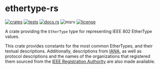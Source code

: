 # ethertype-rs

[![crates](https://img.shields.io/crates/v/ethertype.svg)](https://crates.io/crates/ethertype)
[![tests](https://github.com/wojciech-graj/ethertype-rs/actions/workflows/ci.yml/badge.svg)](https://github.com/wojciech-graj/ethertype-rs/actions/workflows/ci.yml)
[![docs.rs](https://docs.rs/ethertype/badge.svg)](https://docs.rs/ethertype)
![msrv](https://img.shields.io/crates/msrv/ethertype)
[![license](https://img.shields.io/badge/license-MIT-blue.svg)](./LICENSE)

A crate providing the `EtherType` type for representing IEEE 802 EtherType values.

This crate provides constants for the most common EtherTypes, and their textual descriptions. Additionally, descriptions from
[IANA](https://www.iana.org/assignments/ieee-802-numbers/ieee-802-numbers.xhtml), as well as  protocol descriptions and the names of the organizations that registered them sourced from the [IEEE Registration Authority](http://standards.ieee.org/develop/regauth) are also made available.
